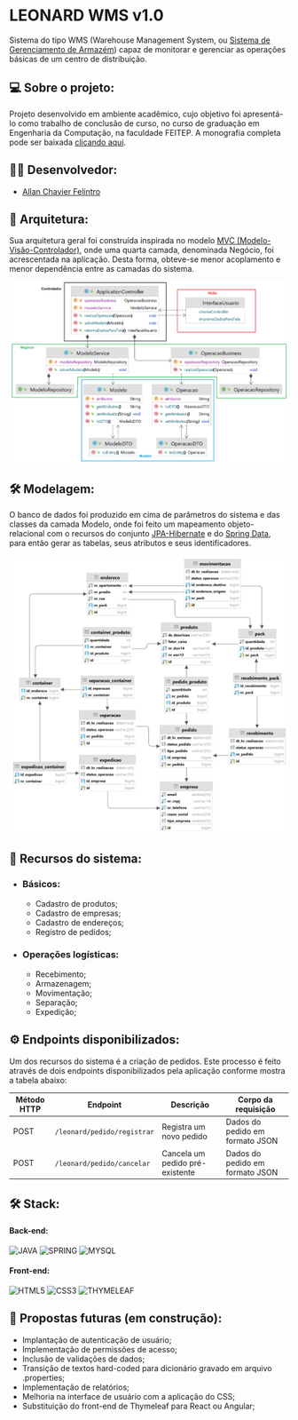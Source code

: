 # LEONARD WMS v1.0
Sistema do tipo WMS (Warehouse Management System, ou [Sistema de Gerenciamento de Armazém](https://ilos.com.br/wms-no-gerenciamento-de-depositos-armazens-e-centros-de-distribuicao/)) capaz de monitorar e gerenciar as operações básicas de um centro de distribuição. 


## 💻 Sobre o projeto:
Projeto desenvolvido em ambiente acadêmico, cujo objetivo foi apresentá-lo como trabalho de conclusão de curso, no curso de graduação em Engenharia da Computação, na faculdade FEITEP. A monografia completa pode ser baixada [clicando aqui](assets/TCC-final.pdf).


## 👨‍💻 Desenvolvedor:
- [Allan Chavier Felintro](https://www.linkedin.com/in/allanfelintro/)


## 💾 Arquitetura:

Sua arquitetura geral foi construída inspirada no modelo [MVC (Modelo-Visão-Controlador)](https://www.treinaweb.com.br/blog/o-que-e-mvc), onde uma quarta camada, denominada Negócio, foi acrescentada na aplicação. Desta forma, obteve-se menor acoplamento e menor dependência entre as camadas do sistema.   

<img src="assets/arquitetura-mvc-dividida.png" />

## 🛠️ Modelagem:

O banco de dados foi produzido em cima de parâmetros do sistema e das classes da camada Modelo, onde foi feito um mapeamento objeto-relacional com o recursos do conjunto [JPA-Hibernate](https://www.alura.com.br/apostila-java-web/uma-introducao-pratica-ao-jpa-com-hibernate) e do [Spring Data](https://www.zup.com.br/blog/spring-data-na-pratica), para então gerar as tabelas, seus atributos e seus identificadores.

<img src = "assets/leonard_db.png" />


## 🧰 Recursos do sistema:


* ### Básicos:
  * Cadastro de produtos;
  * Cadastro de empresas;
  * Cadastro de endereços;
  * Registro de pedidos;


* ### Operações logísticas:
  * Recebimento;
  * Armazenagem;
  * Movimentação;
  * Separação;
  * Expedição;


## ⚙️ Endpoints disponibilizados:

Um dos recursos do sistema é a criação de pedidos. Este processo é feito através de dois endpoints disponibilizados pela aplicação conforme mostra a tabela abaixo:

| Método HTTP | Endpoint                    | Descrição                       | Corpo da requisição             |
|-------------|-----------------------------|---------------------------------|---------------------------------|
| POST        | `/leonard/pedido/registrar` | Registra um novo pedido         | Dados do pedido em formato JSON |
| POST        | `/leonard/pedido/cancelar`  | Cancela um pedido pré-existente | Dados do pedido em formato JSON |


## 🛠️ Stack:

#### Back-end:
<div>
  <img alt="JAVA" src="https://img.shields.io/badge/Java-100000?style=for-the-badge&logo=openjdk&logoColor=white">
  <img alt="SPRING" src="https://img.shields.io/badge/Spring-100000?style=for-the-badge&logo=spring">
  <img alt="MYSQL" src="https://img.shields.io/badge/MYSQL-100000?style=for-the-badge&logo=mysql">
</div>

####  Front-end:
<div>
 <img alt="HTML5" src="https://img.shields.io/badge/html5-100000?style=for-the-badge&logo=html5">
 <img alt="CSS3" src="https://img.shields.io/badge/css3-100000?style=for-the-badge&logo=css3&logoColor=blue">
 <img alt="THYMELEAF" src="https://img.shields.io/badge/THYMELEAF-100000?style=for-the-badge&logo=thymeleaf&logoColor=green">
</div>


## 🚧 Propostas futuras (em construção):

* Implantação de autenticação de usuário;
* Implementação de permissões de acesso;
* Inclusão de validações de dados;
* Transição de textos hard-coded para dicionário gravado em arquivo .properties; 
* Implementação de relatórios;
* Melhoria na interface de usuário com a aplicação do CSS;
* Substituição do front-end de Thymeleaf para React ou Angular;
